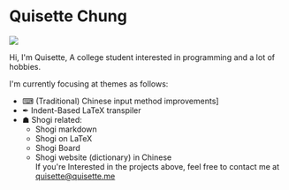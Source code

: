 # Quisette Chung

![](https://github-readme-stats.vercel.app/api?username=Quisette&show_icons=true&theme=dark&count_private=true&show_icons=true)

Hi, I'm Quisette, A college student interested in programming and a lot of hobbies.

I'm currently focusing at themes as follows:
* ⌨ (Traditional) Chinese input method improvements]
* ✒ Indent-Based LaTeX transpiler
* ☗ Shogi related:
  * Shogi markdown
  * Shogi on LaTeX
  * Shogi Board
  * Shogi website (dictionary) in Chinese  
If you're Interested in the projects above, feel free to contact me at [quisette@quisette.me](mailto:quisette@quisette.me)
